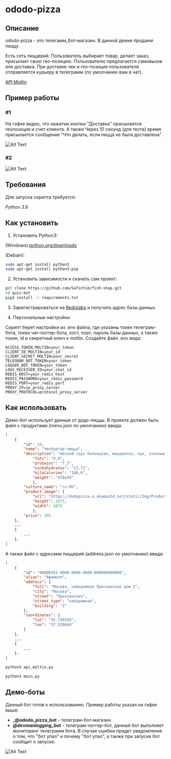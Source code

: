 # ododo-pizza

## Описание

ododo-pizza - это телегамм_бот-магазин. В данной демке продаем пиццу.

Есть сеть пиццерий. Пользователь выбирает товар, делает заказ, присылает свою гео-позицию. 
Пользователю предлагается самовызов или доставка. При доставке чек и гео-позиция пользователя отправляется 
курьеру в телеграмм (по умолчанию вам в чат). 

[API Motlin](https://docs.moltin.com/api/)

## Пример работы

### #1

На гифке видно, что нажатии кнопки "Доставка" присылается геопозиция и счет клиента. А также 
Через 10 секунд (для теста) время присылается сообщение "Что делать, если пицца не была доставлена".

![Alt Text](http://ipic.su/img/img7/fs/pizza.1562246120.gif)

### #2

![Alt Text](http://ipic.su/img/img7/fs/pizza2.1562246594.gif)

## Требования

Для запуска скрипта требуется:

*Python 3.6*

## Как установить

1. Установить Python3:

(Windows):[python.org/downloads](https://www.python.org/downloads/windows/)

(Debian):

```sh
sudo apt-get install python3
sudo apt-get install python3-pip
```

2. Установить зависимости и скачать сам проект:

```sh
git clone https://github.com/Safintim/fish-shop.git
cd quiz-bot
pip3 install -r requirements.txt
```

3. Зарегистрироваться на [Redislabs](https://redislabs.com/) и получить адрес базы данных.

4. Персональные настройки:

Скрипт берет настройки из .env файла, где указаны токен телеграм-бота, токен чат-логгер-бота, хост, порт, пароль базы данных, а также токен, id и секретный ключ к moltin. Создайте файл .env вида:

```.env
ACCESS_TOKEN_MOLTIN=your_token
CLIENT_ID_MOLTIN=your_id
CLIENT_SECRET_MOLTIN=your_secret
TELEGRAM_BOT_TOKEN=your_token
LOGGER_BOT_TOKEN=your_token
LOGS_RECEIVER_ID=your_chat_id
REDIS_HOST=your_redis_host
REDIS_PASSWORD=your_redis_password
REDIS_PORT=your_redis_port
PROXY_IP=ip_proxy_server
PROXY_PROTOCOL=protocol_proxy_server
```

## Как использовать

Демо-бот использует данные от додо-пиццы. В проекте должен быть файл c продуктами (menu.json по умолчанию) ввида:

```json
[
    {
        "id": 20,
        "name": "Чизбургер-пицца",
        "description": "мясной соус болоньезе, моцарелла, лук, соленые огурчики, томаты, соус бургер", "food_value": {
            "fats": "6,9",
            "proteins": "7,5",
            "carbohydrates": "23,72",
            "kiloCalories": "188,6",
            "weight": "470±50"
            },
        "culture_name": "ru-RU",
        "product_image": {
            "url": "https://dodopizza-a.akamaihd.net/static/Img/Products/Pizza/ru-RU/1626f452-b56a-46a7-ba6e-c2c2c9707466.jpg",
            "height": 1875,
            "width": 1875
            },
        "price": 395
    },
    ...
    {
        ...
    },
]
```

А также файл с адресами пиццерий (address.json по умолчанию) ввида:

```json
[
    {
        "id": "00000351-0000-0000-0000-000000000000",
        "alias": "Афимолл",
        "address": {
            "full": "Москва, набережная Пресненская дом 2",
            "city": "Москва",
            "street": "Пресненская",
            "street_type": "набережная",
            "building": "2"
        },
        "coordinates": {
            "lat": "55.749299",
            "lon": "37.539644"
        }
    },
    ...
    {
        ...
    },
]
```

```sh
python3 api_moltin.py
```

```sh
python3 main.py
```

## Демо-боты

Данный бот готов к использованию. Пример работы указан на гифке выше.

* **_@ododo_pizza_bot** - телеграм-бот-магазин
* **_@devmanlogging_bot_** - телеграм-логгер-бот, данный бот выполняет мониторинг телеграмм бота.
В случае ошибки придет уведомление о том, что "бот упал" и почему "бот упал",
 а также при запуске бот сообщит о запуске.

![Alt Text](http://ipic.su/img/img7/fs/quiz-log.1559419941.png)